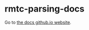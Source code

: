 # rmtc-parsing-docs

Go to [the docs github.io website](https://bloff.github.com/rmtc-parsing-docs/).
